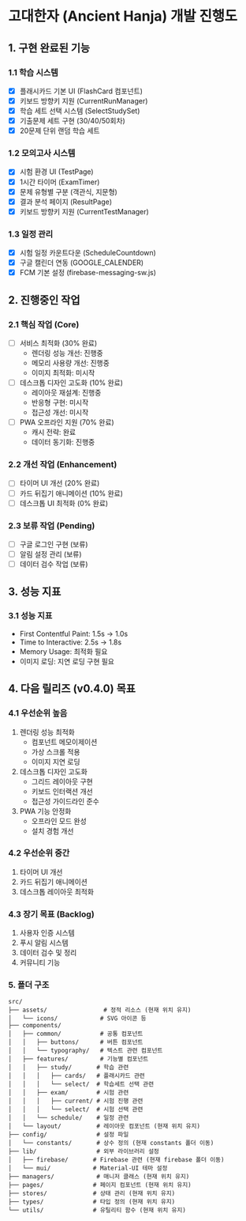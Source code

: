 # 고대한자 (Ancient Hanja) 개발 진행도

## 1. 구현 완료된 기능

### 1.1 학습 시스템
- [x] 플래시카드 기본 UI (FlashCard 컴포넌트)
- [x] 키보드 방향키 지원 (CurrentRunManager)
- [x] 학습 세트 선택 시스템 (SelectStudySet)
- [x] 기출문제 세트 구현 (30/40/50회차)
- [x] 20문제 단위 랜덤 학습 세트

### 1.2 모의고사 시스템
- [x] 시험 환경 UI (TestPage)
- [x] 1시간 타이머 (ExamTimer)
- [x] 문제 유형별 구분 (객관식, 지문형)
- [x] 결과 분석 페이지 (ResultPage)
- [x] 키보드 방향키 지원 (CurrentTestManager)

### 1.3 일정 관리
- [x] 시험 일정 카운트다운 (ScheduleCountdown)
- [x] 구글 캘린더 연동 (GOOGLE_CALENDER)
- [x] FCM 기본 설정 (firebase-messaging-sw.js)

## 2. 진행중인 작업

### 2.1 핵심 작업 (Core)
- [ ] 서비스 최적화 (30% 완료)
  - 렌더링 성능 개선: 진행중
  - 메모리 사용량 개선: 진행중
  - 이미지 최적화: 미시작
- [ ] 데스크톱 디자인 고도화 (10% 완료)
  - 레이아웃 재설계: 진행중
  - 반응형 구현: 미시작
  - 접근성 개선: 미시작
- [ ] PWA 오프라인 지원 (70% 완료)
  - 캐시 전략: 완료
  - 데이터 동기화: 진행중

### 2.2 개선 작업 (Enhancement)
- [ ] 타이머 UI 개선 (20% 완료)
- [ ] 카드 뒤집기 애니메이션 (10% 완료)
- [ ] 데스크톱 UI 최적화 (0% 완료)

### 2.3 보류 작업 (Pending)
- [ ] 구글 로그인 구현 (보류)
- [ ] 알림 설정 관리 (보류)
- [ ] 데이터 검수 작업 (보류)

## 3. 성능 지표

### 3.1 성능 지표
- First Contentful Paint: 1.5s → 1.0s
- Time to Interactive: 2.5s → 1.8s
- Memory Usage: 최적화 필요
- 이미지 로딩: 지연 로딩 구현 필요

## 4. 다음 릴리즈 (v0.4.0) 목표

### 4.1 우선순위 높음
1. 렌더링 성능 최적화
   - 컴포넌트 메모이제이션
   - 가상 스크롤 적용
   - 이미지 지연 로딩
2. 데스크톱 디자인 고도화
   - 그리드 레이아웃 구현
   - 키보드 인터랙션 개선
   - 접근성 가이드라인 준수
3. PWA 기능 안정화
   - 오프라인 모드 완성
   - 설치 경험 개선

### 4.2 우선순위 중간
1. 타이머 UI 개선
2. 카드 뒤집기 애니메이션
3. 데스크톱 레이아웃 최적화

### 4.3 장기 목표 (Backlog)
1. 사용자 인증 시스템
2. 푸시 알림 시스템
3. 데이터 검수 및 정리
4. 커뮤니티 기능


### 5. 폴더 구조

```
src/
├── assets/                # 정적 리소스 (현재 위치 유지)
│   └── icons/            # SVG 아이콘 등
├── components/           
│   ├── common/           # 공통 컴포넌트
│   │   ├── buttons/      # 버튼 컴포넌트
│   │   └── typography/   # 텍스트 관련 컴포넌트
│   ├── features/         # 기능별 컴포넌트
│   │   ├── study/       # 학습 관련
│   │   │   ├── cards/   # 플래시카드 관련
│   │   │   └── select/  # 학습세트 선택 관련
│   │   ├── exam/        # 시험 관련
│   │   │   ├── current/ # 시험 진행 관련
│   │   │   └── select/  # 시험 선택 관련
│   │   └── schedule/    # 일정 관련
│   └── layout/          # 레이아웃 컴포넌트 (현재 위치 유지)
├── config/              # 설정 파일
│   └── constants/       # 상수 정의 (현재 constants 폴더 이동)
├── lib/                 # 외부 라이브러리 설정
│   ├── firebase/       # Firebase 관련 (현재 firebase 폴더 이동)
│   └── mui/            # Material-UI 테마 설정
├── managers/            # 매니저 클래스 (현재 위치 유지)
├── pages/              # 페이지 컴포넌트 (현재 위치 유지)
├── stores/             # 상태 관리 (현재 위치 유지)
├── types/              # 타입 정의 (현재 위치 유지)
└── utils/              # 유틸리티 함수 (현재 위치 유지)
```